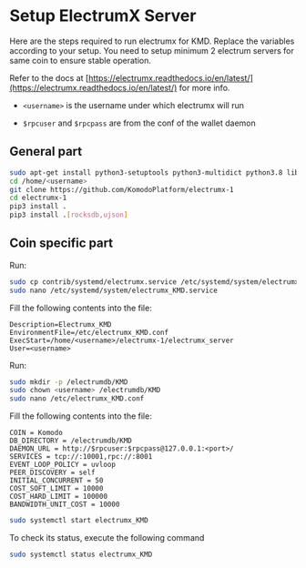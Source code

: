 # Setup ElectrumX Server

Here are the steps required to run electrumx for KMD. Replace the variables according to your setup. You need to setup minimum 2 electrum servers for same coin to ensure stable operation.

Refer to the docs at [https://electrumx.readthedocs.io/en/latest/](https://electrumx.readthedocs.io/en/latest/) for more info.

- `<username>` is the username under which electrumx will run

- `$rpcuser` and `$rpcpass` are from the conf of the wallet daemon

## General part

```bash
sudo apt-get install python3-setuptools python3-multidict python3.8 libleveldb-dev
cd /home/<username>
git clone https://github.com/KomodoPlatform/electrumx-1
cd electrumx-1
pip3 install .
pip3 install .[rocksdb,ujson]
```

## Coin specific part

Run:

```bash
sudo cp contrib/systemd/electrumx.service /etc/systemd/system/electrumx_KMD.service
sudo nano /etc/systemd/system/electrumx_KMD.service
```

Fill the following contents into the file:

```
Description=Electrumx_KMD
EnvironmentFile=/etc/electrumx_KMD.conf
ExecStart=/home/<username>/electrumx-1/electrumx_server
User=<username>
```

Run:

```bash
sudo mkdir -p /electrumdb/KMD
sudo chown <username> /electrumdb/KMD
sudo nano /etc/electrumx_KMD.conf
```

Fill the following contents into the file:

```
COIN = Komodo
DB_DIRECTORY = /electrumdb/KMD
DAEMON_URL = http://$rpcuser:$rpcpass@127.0.0.1:<port>/
SERVICES = tcp://:10001,rpc://:8001
EVENT_LOOP_POLICY = uvloop
PEER_DISCOVERY = self
INITIAL_CONCURRENT = 50
COST_SOFT_LIMIT = 10000
COST_HARD_LIMIT = 100000
BANDWIDTH_UNIT_COST = 10000
```

```bash
sudo systemctl start electrumx_KMD
```

To check its status, execute the following command 

```bash
sudo systemctl status electrumx_KMD
```
